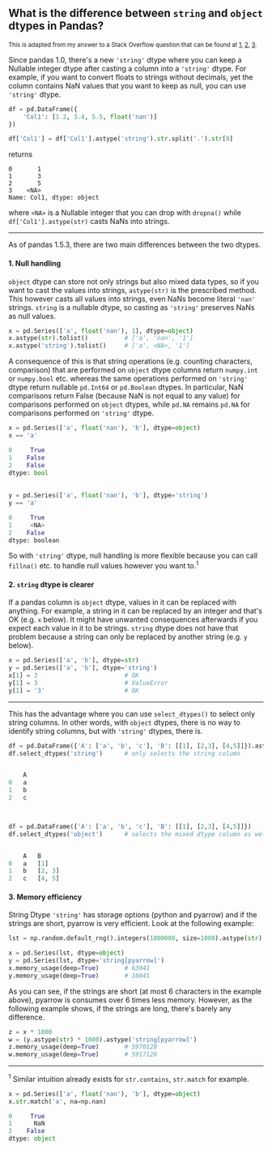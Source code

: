 ## What is the difference between `string` and `object` dtypes in Pandas?

<sup> This is adapted from my answer to a Stack Overflow question that can be found at 
[1](https://stackoverflow.com/a/76055971/19123103),
[2](https://stackoverflow.com/a/75230706/19123103), 
[3](https://stackoverflow.com/a/75729269/19123103).</sup>

Since pandas 1.0, there's a new `'string'` dtype where you can keep a Nullable integer dtype after casting a column into a `'string'` dtype. For example, if you want to convert floats to strings without decimals, yet the column contains NaN values that you want to keep as null, you can use `'string'` dtype.
```python
df = pd.DataFrame({
    'Col1': [1.2, 3.4, 5.5, float('nan')]
})

df['Col1'] = df['Col1'].astype('string').str.split('.').str[0]
```
returns
```none
0       1
1       3
2       5
3    <NA>
Name: Col1, dtype: object
```
where `<NA>` is a Nullable integer that you can drop with `dropna()` while `df['Col1'].astype(str)` casts NaNs into strings.

---

As of pandas 1.5.3, there are two main differences between the two dtypes.

#### 1. Null handling

`object` dtype can store not only strings but also mixed data types, so if you want to cast the values into strings, `astype(str)` is the prescribed method. This however casts all values into strings, even NaNs become literal `'nan'` strings. `string` is a nullable dtype, so casting as `'string'` preserves NaNs as null values.
```python
x = pd.Series(['a', float('nan'), 1], dtype=object)
x.astype(str).tolist()          # ['a', 'nan', '1']
x.astype('string').tolist()     # ['a', <NA>, '1']
```
A consequence of this is that string operations (e.g. counting characters, comparison) that are performed on `object` dtype columns return `numpy.int` or `numpy.bool` etc. whereas the same operations performed on `'string'` dtype return nullable `pd.Int64` or `pd.Boolean` dtypes. In particular, NaN comparisons return False (because NaN is not equal to any value) for comparisons performed on `object` dtypes, while `pd.NA` remains `pd.NA` for comparisons performed on `'string'` dtype.
```python
x = pd.Series(['a', float('nan'), 'b'], dtype=object)
x == 'a'

0     True
1    False
2    False
dtype: bool
    
    
y = pd.Series(['a', float('nan'), 'b'], dtype='string')
y == 'a'

0     True
1     <NA>
2    False
dtype: boolean
```

So with `'string'` dtype, null handling is more flexible because you can call `fillna()` etc. to handle null values however you want to.<sup>1</sup>

#### 2. `string` dtype is clearer

If a pandas column is `object` dtype, values in it can be replaced with anything. For example, a string in it can be replaced by an integer and that's OK (e.g. `x` below). It might have unwanted consequences afterwards if you expect each value in it to be strings. `string` dtype does not have that problem because a string can only be replaced by another string (e.g. `y` below).
```python
x = pd.Series(['a', 'b'], dtype=str)
y = pd.Series(['a', 'b'], dtype='string')
x[1] = 3                        # OK
y[1] = 3                        # ValueError
y[1] = '3'                      # OK
```
---
This has the advantage where you can use `select_dtypes()` to select only string columns. In other words, with `object` dtypes, there is no way to identify string columns, but with `'string'` dtypes, there is.
```python
df = pd.DataFrame({'A': ['a', 'b', 'c'], 'B': [[1], [2,3], [4,5]]}).astype({'A': 'string'})
df.select_dtypes('string')      # only selects the string column


    A
0   a
1   b
2   c



df = pd.DataFrame({'A': ['a', 'b', 'c'], 'B': [[1], [2,3], [4,5]]})
df.select_dtypes('object')      # selects the mixed dtype column as well


    A   B
0   a   [1]
1   b   [2, 3]
2   c   [4, 5]
```


#### 3. Memory efficiency

String Dtype `'string'` has storage options (python and pyarrow) and if the strings are short, pyarrow is very efficient. Look at the following example:

```python
lst = np.random.default_rng().integers(1000000, size=1000).astype(str).tolist()

x = pd.Series(lst, dtype=object)
y = pd.Series(lst, dtype='string[pyarrow]')
x.memory_usage(deep=True)       # 63041
y.memory_usage(deep=True)       # 10041
```
As you can see, if the strings are short (at most 6 characters in the example above), pyarrow is consumes over 6 times less memory. However, as the following example shows, if the strings are long, there's barely any difference.
```python
z = x * 1000
w = (y.astype(str) * 1000).astype('string[pyarrow]')
z.memory_usage(deep=True)       # 5970128
w.memory_usage(deep=True)       # 5917128
```

---

<sup>1</sup> Similar intuition already exists for `str.contains`, `str.match` for example.
```python
x = pd.Series(['a', float('nan'), 'b'], dtype=object)
x.str.match('a', na=np.nan)

0     True
1      NaN
2    False
dtype: object
```